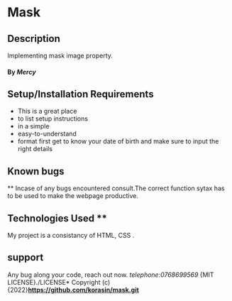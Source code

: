  # Mask 
 ## Description
 Implementing mask image property.
 #### By *Mercy*
## Setup/Installation Requirements
* This is a great place
* to list setup instructions
* in a simple
* easy-to-understand
* format
  first get to know your date of birth and make sure to input the right details

 ## Known bugs
 ** Incase of any bugs encountered consult.The correct function sytax has to be used to make the webpage productive.
## Technologies Used **
My project is a consistancy of HTML, CSS .
## support
Any bug along your code, reach out now.
*telephone:0768699569*
{MIT LICENSE}./LICENSE*
Copyright (c) {2022}**https://github.com/korasin/mask.git**
